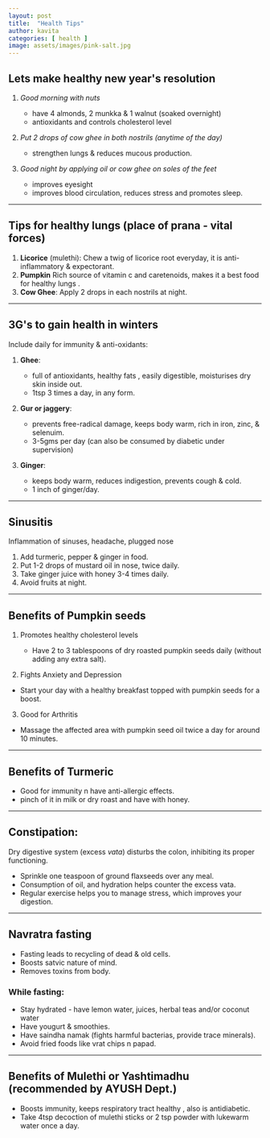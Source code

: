 ```yaml
---
layout: post
title:  "Health Tips"
author: kavita
categories: [ health ]
image: assets/images/pink-salt.jpg
---
```


## Lets make healthy new year's resolution

1. *Good morning with nuts*
    - have 4 almonds, 2 munkka & 1 walnut (soaked overnight) 
    - antioxidants and controls cholesterol level

2. *Put 2 drops of cow ghee in both nostrils (anytime of the day)*
    - strengthen lungs & reduces mucous production.

3. *Good night by applying oil or cow ghee on soles of the feet*
    - improves eyesight
    - improves blood circulation, reduces stress and promotes sleep.

---

## Tips for healthy lungs (place of prana - vital forces) 

1. **Licorice** (mulethi):  Chew a twig of licorice root everyday, it is anti-inflammatory & expectorant.
2. **Pumpkin** Rich source of vitamin c and caretenoids,  makes it a best food for healthy lungs .
3. **Cow Ghee**: Apply 2 drops in each nostrils at night.

---

## 3G's  to gain health in  winters

Include daily for immunity & anti-oxidants: 
1. **Ghee**: 
    - full of antioxidants, healthy fats , easily digestible,  moisturises dry skin inside out.
    - 1tsp 3 times a day, in any form.

2. **Gur or jaggery**: 
    - prevents free-radical damage, keeps body warm, rich in iron, zinc, & selenuim.
    - 3-5gms per day (can also be consumed by diabetic under supervision) 

3. **Ginger**: 
    - keeps body warm, reduces indigestion, prevents cough & cold.
    - 1 inch of ginger/day.

---

## Sinusitis 
Inflammation of sinuses, headache, plugged nose
1. Add turmeric, pepper & ginger in food.
2. Put 1-2 drops of mustard oil in nose, twice daily.
3. Take ginger juice with honey 3-4 times daily.  
4. Avoid fruits at night.

---

## Benefits of Pumpkin seeds
1. Promotes healthy cholesterol levels
   - Have 2 to 3 tablespoons of dry roasted pumpkin seeds daily (without adding any extra salt).

2. Fights Anxiety and Depression
  - Start your day with a healthy breakfast topped with pumpkin seeds for a boost.

3. Good for Arthritis
  - Massage the affected area with pumpkin seed oil twice a day for around 10 minutes.

---

## Benefits of Turmeric
- Good for immunity n have anti-allergic effects.
- pinch of it in milk or dry roast and have with honey.

---

## Constipation: 
Dry digestive system (excess _vata_) disturbs the colon, inhibiting its proper functioning.
- Sprinkle one teaspoon of ground flaxseeds over any meal.
- Consumption of oil, and hydration helps counter the excess vata.
- Regular exercise helps you to manage stress, which  improves your digestion.

---
## Navratra fasting
- Fasting leads to recycling of dead & old cells.
- Boosts satvic nature of mind.
- Removes toxins from body.

### While fasting: 
- Stay hydrated - have lemon water, juices, herbal teas and/or coconut water
- Have yougurt & smoothies.
- Have saindha namak (fights harmful bacterias, provide trace minerals).
- Avoid fried foods like vrat chips n papad.

---

## Benefits of Mulethi or Yashtimadhu (recommended by AYUSH Dept.)
- Boosts immunity, keeps respiratory tract healthy , also is antidiabetic. 
- Take 4tsp decoction of mulethi sticks or 2 tsp powder with lukewarm water once a day.
